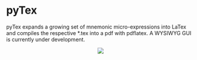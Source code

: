 # pyTex
pyTex expands a growing set of mnemonic micro-expressions into LaTex and compiles the respective *.tex into a pdf with pdflatex. A WYSIWYG GUI is currently under development. 

<p align="center"><img src ="https://i.imgur.com/sq5RRmq.gif" /></p>

